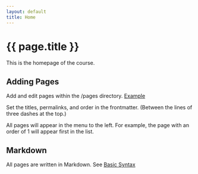 ```yaml
---
layout: default
title: Home
---
```


# {{ page.title }}

This is the homepage of the course.

## Adding Pages

Add and edit pages within the /pages directory. [Example](/courses/page)

Set the titles, permalinks, and order in the frontmatter. (Between the lines of three dashes at the top.)

All pages will appear in the menu to the left. For example, the page with an order of 1 will appear first in the list.

## Markdown

All pages are written in Markdown. See [Basic Syntax](https://www.markdownguide.org/basic-syntax/)